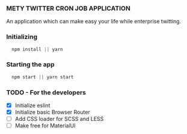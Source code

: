 ### METY TWITTER CRON JOB APPLICATION
An application which can make easy your life while enterprise twitting.

### Initializing
```javascript
  npm install || yarn
```

### Starting the app
```javascript
  npm start || yarn start
```

### TODO - For the developers
  - [x] Initialize eslint
  - [x] Initialize basic Browser Router
  - [ ] Add CSS loader for SCSS and LESS
  - [ ] Make free for MaterialUI